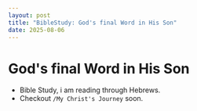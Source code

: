 ```yaml
---
layout: post
title: "BibleStudy: God's final Word in His Son"
date: 2025-08-06
---
```


# God's final Word in His Son
- Bible Study, i am reading through Hebrews.
- Checkout `/My Christ's Journey` soon.